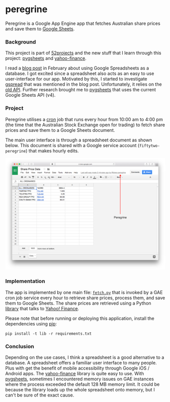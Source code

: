 # peregrine

Peregrine is a Google App Engine app that fetches Australian share prices and save them to [Google Sheets](https://www.google.com.au/sheets/about/).

### Background

This project is part of [52projects](https://donny.github.io/52projects/) and the new stuff that I learn through this project: [pygsheets](https://github.com/nithinmurali/pygsheets) and [yahoo-finance](https://github.com/lukaszbanasiak/yahoo-finance).

I read a [blog post](https://www.twilio.com/blog/2017/02/an-easy-way-to-read-and-write-to-a-google-spreadsheet-in-python.html) in February about using Google Spreadsheets as a database. I got excited since a spreadsheet also acts as an easy to use user-interface for our app. Motivated by this, I started to investigate [gspread](https://github.com/burnash/gspread) that was mentioned in the blog post. Unfortunately, it relies on the [old API](https://developers.google.com/sheets/api/v3/). Further research brought me to [pygsheets](https://pygsheets.readthedocs.io/en/latest/) that uses the current Google Sheets API (v4).

### Project

Peregrine utilises a [cron](https://cloud.google.com/appengine/docs/standard/python/config/cron) job that runs every hour from 10:00 am to 4:00 pm (the time that the Australian Stock Exchange open for trading) to fetch share prices and save them to a Google Sheets document.

The main user interface is through a spreadsheet document as shown below. This document is shared with a Google service account (`fiftytwo-peregrine`) that makes hourly edits.

![Screenshot](https://raw.githubusercontent.com/donny/peregrine/master/screenshot.png)

### Implementation

The app is implemented by one main file: [`fetch.py`](https://github.com/donny/peregrine/blob/master/fetch.py) that is invoked by a GAE cron job service every hour to retrieve share prices, process them, and save them to Google Sheets. The share prices are retrieved using a Python [library](https://github.com/lukaszbanasiak/yahoo-finance) that talks to [Yahoo! Finance](https://en.wikipedia.org/wiki/Yahoo!_Finance).

Please note that before running or deploying this application, install the dependencies using
[pip](http://pip.readthedocs.io/en/stable/):

    pip install -t lib -r requirements.txt

### Conclusion

Depending on the use cases, I think a spreadsheet is a good alternative to a database. A spreadsheet offers a familiar user interface to many people. Plus with get the benefit of mobile accessibility through Google iOS / Android apps. The [yahoo-finance](https://github.com/lukaszbanasiak/yahoo-finance) library is quite easy to use. With [pygsheets](https://pygsheets.readthedocs.io/en/latest/), sometimes I encountered memory issues on GAE instances where the process exceeded the default 128 MB memory limit. It could be because the library loads up the whole spreadsheet onto memory, but I can't be sure of the exact cause.
